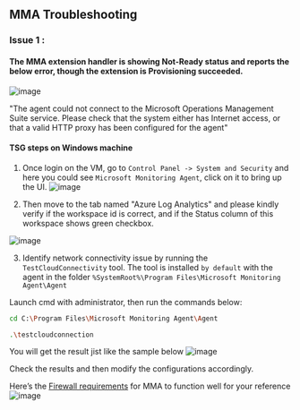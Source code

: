 ## MMA Troubleshooting

### Issue 1 : 
#### The MMA extension handler is showing Not-Ready status and reports the below error, though the extension is Provisioning succeeded.
![image](https://user-images.githubusercontent.com/96930989/212014226-b2b15436-36cc-4034-ba1c-3009f461c21f.png)

"The agent could not connect to the Microsoft Operations Management Suite service. Please check that the system either has Internet access, or that a valid HTTP proxy has been configured for the agent"

#### TSG steps on Windows machine
1. Once login on the VM, go to `Control Panel -> System and Security` and here you could see `Microsoft Monitoring Agent`, click on it to bring up the UI.
![image](https://user-images.githubusercontent.com/96930989/212033799-9fb7eec1-4179-4de4-8c7f-901c709694c8.png)


2. Then move to the tab named "Azure Log Analytics" and please kindly verify if the workspace id is correct, and if the Status column of this workspace shows green checkbox. 

![image](https://user-images.githubusercontent.com/96930989/212016538-d5f340f2-aef0-40b9-857b-6e5a99112199.png)

3. Identify network connectivity issue by running the `TestCloudConnectivity` tool. The tool is installed `by default` with the agent in the folder `%SystemRoot%\Program Files\Microsoft Monitoring Agent\Agent`

Launch cmd with administrator, then run the commands below:
```sh
cd C:\Program Files\Microsoft Monitoring Agent\Agent
```
```sh
.\testcloudconnection
```
You will get the result jist like the sample below
![image](https://user-images.githubusercontent.com/96930989/212016966-8b89a925-14c7-4082-b609-ae0c12f9a654.png)

Check the results and then modify the configurations accordingly.

Here’s the [Firewall requirements](https://learn.microsoft.com/en-us/azure/azure-monitor/agents/log-analytics-agent#firewall-requirements) for MMA to function well for your reference
![image](https://user-images.githubusercontent.com/96930989/212018673-5ebfbe33-b874-446e-955d-e1c93c8dcfc0.png)

